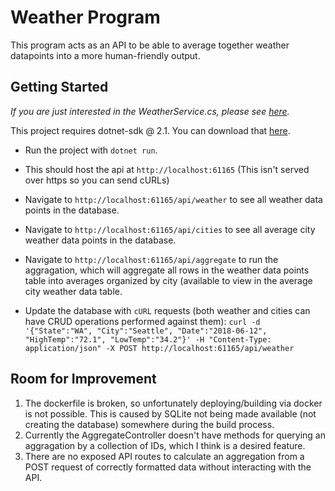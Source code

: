 # Weather Program

This program acts as an API to be able to average together weather datapoints into a more human-friendly output.

## Getting Started

_If you are just interested in the WeatherService.cs, please see [here](./Services/WeatherService.cs)._

This project requires dotnet-sdk @ 2.1. You can download that [here](https://www.microsoft.com/net/download/dotnet-core/sdk-2.1.300-preview1).

* Run the project with `dotnet run`.
* This should host the api at `http://localhost:61165` (This isn't served over https so you can send cURLs)

* Navigate to `http://localhost:61165/api/weather` to see all weather data points in the database.
* Navigate to `http://localhost:61165/api/cities` to see all average city weather data points in the database.
* Navigate to `http://localhost:61165/api/aggregate` to run the aggragation, which will aggregate all rows in the weather data points table into averages organized by city (available to view in the average city weather data table.
* Update the database with `cURL` requests (both weather and cities can have CRUD operations performed against them):
`curl -d '{"State":"WA", "City":"Seattle", "Date":"2018-06-12", "HighTemp":"72.1", "LowTemp":"34.2"}' -H "Content-Type: application/json" -X POST http://localhost:61165/api/weather`


## Room for Improvement

1. The dockerfile is broken, so unfortunately deploying/building via docker is not possible. This is caused by SQLite not being made available (not creating the database) somewhere during the build process.
2. Currently the AggregateController doesn't have methods for querying an aggragation by a collection of IDs, which I think is a desired feature.
3. There are no exposed API routes to calculate an aggregation from a POST request of correctly formatted data without interacting with the API.
